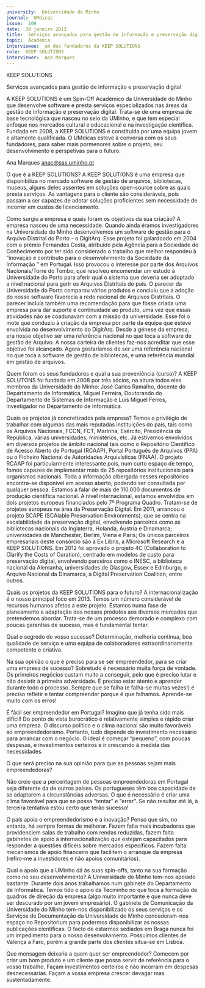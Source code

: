 ```yaml
---
university:  Universidade do Minho
journal:  UMdicas
issue:  109
date:  30 janeiro 2013
title:  Serviços avançados para gestão de informação e preservação digital 
topic:  Academia
interviewee:  um dos fundadores da KEEP SOLUTIONS
role:  KEEP SOLUTIONS
interviewer:  Ana Marques
---
```

 

 KEEP SOLUTIONS 

 Serviços avançados para gestão de informação e preservação digital  

 A KEEP SOLUTIONS é um Spin-Off Académico da Universidade do Minho que desenvolve software e presta serviços especializados nas áreas da gestão de informação e preservação digital. Trata-se de uma empresa de base tecnológica que nasceu no seio da UMinho, e que tem especial enfoque nos mercados cultural e educacional e na investigação científica. Fundada em 2008, a KEEP SOLUTIONS é constituída por uma equipa jovem e altamente qualificada. O UMdicas esteve à conversa com os seus fundadores, para saber mais pormenores sobre o projeto, seu desenvolvimento e perspetivas para o futuro.  

 Ana Marques anac@sas.uminho.pt 

 O que é a KEEP SOLUTIONS?  A KEEP SOLUTIONS é uma empresa que disponibiliza no mercado software de gestão de arquivos, bibliotecas, museus, alguns deles assentes em soluções open-source sobre as quais presta serviços. As vantagens para o cliente são consideráveis, pois passam a ser capazes de adotar soluções proficientes sem necessidade de incorrer em custos de licenciamento.  

 Como surgiu a empresa e quais foram os objetivos da sua criação?  A empresa nasceu de uma necessidade. Quando ainda éramos investigadores na Universidade do Minho desenvolvemos um software de gestão para o Arquivo Distrital do Porto – o DigitArq. Esse projeto foi galardoado em 2004 com o prémio Fernandes Costa, atribuído pela Agência para a Sociedade do Conhecimento por ter sido considerado o trabalho que melhor respondeu à “inovação e contributo para o desenvolvimento da Sociedade da Informação ” em Portugal. Isso provocou o interesse por parte dos Arquivos Nacionais/Torre do Tombo, que resolveu encomendar um estudo à Universidade do Porto para aferir qual o sistema que deveria ser adoptado a nível nacional para gerir os Arquivos Distritais do país. O parecer da Universidade do Porto comparou vários produtos e concluiu que a adoção do nosso software favorecia a rede nacional de Arquivos Distritais. O parecer incluía também uma recomendação para que fosse criada uma empresa para dar suporte e continuidade ao produto, uma vez que essas atividades não se coadunavam com a missão da universidade. Esse foi o mote que conduziu à criação da empresa por parte da equipa que esteve envolvida no desenvolvimento do DigitArq. Desde a génese da empresa, era nosso objetivo ser uma referência nacional no que toca a software de gestão de Arquivo. A nossa carteira de clientes faz-nos acreditar que esse objetivo foi alcançado. Agora gostaríamos de ser uma referência nacional no que toca a software de gestão de bibliotecas, e uma referência mundial em gestão de arquivos.

 

 Quem foram os seus fundadores e qual a sua proveniência (curso)?  A KEEP SOLUTONS foi fundada em 2008 por três sócios, na altura todos eles membros da Universidade do Minho: José Carlos Ramalho, docente do Departamento de Informática, Miguel Ferreira, Doutorando do Departamento de Sistemas de Informação e Luís Miguel Ferros, investigador no Departamento de Informática.

 

 Quais os projetos já concretizados pela empresa?  Temos o privilégio de trabalhar com algumas das mais reputadas instituições do país, tais como os Arquivos Nacionais, FCCN, FCT, Marinha, Exército, Presidência da República, várias universidades, ministérios, etc. Já estivemos envolvidos em diversos projetos de âmbito nacional tais como o Repositório Científico de Acesso Aberto de Portugal (RCAAP), Portal Português de Arquivos (PPA) ou o Ficheiro Nacional de Autoridades Arquivísticas (FNAA). O projeto RCAAP foi particularmente interessante pois, num curto espaço de tempo, fomos capazes de implementar mais de 25 repositórios institucionais para organismos nacionais. Toda a informação albergada nesses repositórios encontra-se disponível em acesso aberto, podendo ser consultada por qualquer pessoa. Estamos a falar de mais de 110.000 documentos de produção científica nacional. A nível internacional, estamos envolvidos em dois projetos europeus financiados pelo 7º Programa Quadro. Tratam-se de projetos europeus na área da Preservação Digital. Em 2011, arrancou o projeto SCAPE (SCAlable Preservation Environments), que se centra na escalabilidade da preservação digital, envolvendo parceiros como as bibliotecas nacionais da Inglaterra, Holanda, Áustria e Dinamarca; universidades de Manchester, Berlim, Viena e Paris; Os únicos parceiros empresariais deste consórcio são a Ex Libris, a Microsoft Research e a KEEP SOLUTIONS. Em 2012 foi aprovado o projeto 4C (Collaboration to Clarify the Costs of Curation), centrado em modelos de custo para preservação digital, envolvendo parceiros como o INESC, a biblioteca nacional da Alemanha, universidades de Glasgow, Essex e Edinburgo, o Arquivo Nacional da Dinamarca, a Digital Preservation Coalition, entre outros.

 

 Quais os projetos da KEEP SOLUTIONS para o futuro?  A internacionalização é o nosso principal foco em 2013. Temos um número considerável de recursos humanos afetos a este projeto. Estamos numa fase de planeamento e adaptação dos nossos produtos aos diversos mercados que pretendemos abordar. Trata-se de um processo demorado e complexo com poucas garantias de sucesso, mas é fundamental tentar.

 

 Qual o segredo do vosso sucesso?  Determinação, melhoria contínua, boa qualidade de serviço e uma equipa de colaboradores extraordinariamente competente e criativa.

 

 Na sua opinião o que é preciso para se ser empreendedor, para se criar uma empresa de sucesso?  Sobretudo é necessário muita força de vontade. Os primeiros negócios custam muito a conseguir, pelo que é preciso lutar e não desistir à primeira adversidade. É preciso estar atento e aprender durante todo o processo. Sempre que se falha (e falha-se muitas vezes!) é preciso refletir e tentar compreender porque é que falhamos. Aprende-se muito com os erros!

 

 É fácil ser empreendedor em Portugal?  Imagino que já tenha sido mais difícil! Do ponto de vista burocrático é relativamente simples e rápido criar uma empresa. O discurso político e o clima nacional são muito favoráveis ao empreendedorismo. Portanto, tudo depende do investimento necessário para arrancar com o negócio. O ideal é começar “pequeno”, com poucas despesas, e investimentos certeiros e ir crescendo à medida das necessidades.

 

 O que será preciso na sua opinião para que as pessoas sejam mais empreendedoras?

 Não creio que a percentagem de pessoas empreendedoras em Portugal seja diferente da de outros países. Os portugueses têm boa capacidade de se adaptarem a circunstâncias adversas. O que é necessário é criar uma clima favorável para que se possa “tentar” e “errar”. Se não resultar até lá, à terceira tentativa estou certo que terão sucesso!

 

 O país apoia o empreendedorismo e a inovação?  Penso que sim, no entanto, há sempre formas de melhorar. Fazem falta mais incubadoras que providenciem salas de trabalho com rendas reduzidas, fazem falta gabinetes de apoio à internacionalização que estejam capacitados para responder a questões difíceis sobre mercados específicos. Fazem falta mecanismos de apoio financeiro que facilitem o arranque da empresa (refiro-me a investidores e não apoios comunitários).

 

 Qual o apoio que a UMinho dá às suas spin-offs, tanto na sua formação como no seu desenvolvimento?  A Universidade do Minho tem-nos apoiado bastante. Durante dois anos trabalhamos num gabinete do Departamento de Informática. Temos tido o apoio da Tecminho no que toca a formação de quadros de direção da empresa (algo muito importante e que nunca deve ser descurado por um jovem empresário). O gabinete de Comunicação da Universidade do Minho tem-nos disponibilizado os seus serviços e os Serviços de Documentação da Universidade do Minho concederam-nos espaço no Repositorium para podermos disponibilizar as nossas publicações científicas. O facto de estarmos sediados em Braga nunca foi um impedimento para o nosso desenvolvimento. Possuímos clientes de Valença a Faro, porém a grande parte dos clientes situa-se em Lisboa.

 

 Que mensagem deixaria a quem quer ser empreendedor?  Comecem por criar um bom produto e um cliente que possa servir de referência para o vosso trabalho. Façam investimentos certeiros e não incorram em despesas desnecessárias. Façam a vossa empresa crescer devagar mas sustentadamente.

